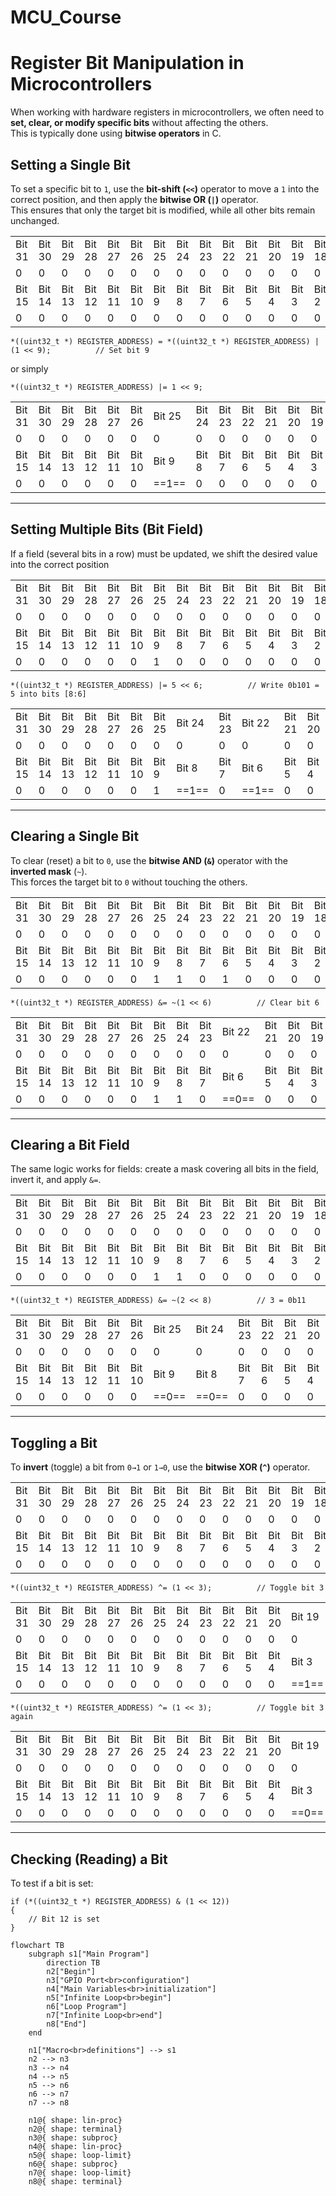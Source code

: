 # MCU_Course

# Register Bit Manipulation in Microcontrollers

When working with hardware registers in microcontrollers, we often need to **set, clear, or modify specific bits** without affecting the others.  
This is typically done using **bitwise operators** in C.

## Setting a Single Bit

To set a specific bit to `1`, use the **bit-shift (`<<`)** operator to move a `1` into the correct position, and then apply the **bitwise OR (`|`)** operator.  
This ensures that only the target bit is modified, while all other bits remain unchanged.

|        |        |        |        |        |        |        |        |        |        |        |        |        |        |        |        |
| ------ | ------ | ------ | ------ | ------ | ------ | ------ | ------ | ------ | ------ | ------ | ------ | ------ | ------ | ------ | ------ |
| Bit 31 | Bit 30 | Bit 29 | Bit 28 | Bit 27 | Bit 26 | Bit 25 | Bit 24 | Bit 23 | Bit 22 | Bit 21 | Bit 20 | Bit 19 | Bit 18 | Bit 17 | Bit 16 |
| 0      | 0      | 0      | 0      | 0      | 0      | 0      | 0      | 0      | 0      | 0      | 0      | 0      | 0      | 0      | 0      |
| Bit 15 | Bit 14 | Bit 13 | Bit 12 | Bit 11 | Bit 10 | Bit 9  | Bit 8  | Bit 7  | Bit 6  | Bit 5  | Bit 4  | Bit 3  | Bit 2  | Bit 1  | Bit 0  |
| 0      | 0      | 0      | 0      | 0      | 0      | 0      | 0      | 0      | 0      | 0      | 0      | 0      | 0      | 0      | 0      |

```
*((uint32_t *) REGISTER_ADDRESS) = *((uint32_t *) REGISTER_ADDRESS) | (1 << 9);          // Set bit 9
```
or simply
```
*((uint32_t *) REGISTER_ADDRESS) |= 1 << 9;
```

|        |        |        |        |        |        |        |        |        |        |        |        |        |        |        |        |
| ------ | ------ | ------ | ------ | ------ | ------ | ------ | ------ | ------ | ------ | ------ | ------ | ------ | ------ | ------ | ------ |
| Bit 31 | Bit 30 | Bit 29 | Bit 28 | Bit 27 | Bit 26 | Bit 25 | Bit 24 | Bit 23 | Bit 22 | Bit 21 | Bit 20 | Bit 19 | Bit 18 | Bit 17 | Bit 16 |
| 0      | 0      | 0      | 0      | 0      | 0      | 0      | 0      | 0      | 0      | 0      | 0      | 0      | 0      | 0      | 0      |
| Bit 15 | Bit 14 | Bit 13 | Bit 12 | Bit 11 | Bit 10 | Bit 9  | Bit 8  | Bit 7  | Bit 6  | Bit 5  | Bit 4  | Bit 3  | Bit 2  | Bit 1  | Bit 0  |
| 0      | 0      | 0      | 0      | 0      | 0      | ==1==  | 0      | 0      | 0      | 0      | 0      | 0      | 0      | 0      | 0      |

___
## Setting Multiple Bits (Bit Field)

If a field (several bits in a row) must be updated, we shift the desired value into the correct position

|        |        |        |        |        |        |        |        |        |        |        |        |        |        |        |        |
| ------ | ------ | ------ | ------ | ------ | ------ | ------ | ------ | ------ | ------ | ------ | ------ | ------ | ------ | ------ | ------ |
| Bit 31 | Bit 30 | Bit 29 | Bit 28 | Bit 27 | Bit 26 | Bit 25 | Bit 24 | Bit 23 | Bit 22 | Bit 21 | Bit 20 | Bit 19 | Bit 18 | Bit 17 | Bit 16 |
| 0      | 0      | 0      | 0      | 0      | 0      | 0      | 0      | 0      | 0      | 0      | 0      | 0      | 0      | 0      | 0      |
| Bit 15 | Bit 14 | Bit 13 | Bit 12 | Bit 11 | Bit 10 | Bit 9  | Bit 8  | Bit 7  | Bit 6  | Bit 5  | Bit 4  | Bit 3  | Bit 2  | Bit 1  | Bit 0  |
| 0      | 0      | 0      | 0      | 0      | 0      | 1      | 0      | 0      | 0      | 0      | 0      | 0      | 0      | 0      | 0      |

```
*((uint32_t *) REGISTER_ADDRESS) |= 5 << 6;          // Write 0b101 = 5 into bits [8:6]
```

|        |        |        |        |        |        |        |        |        |        |        |        |        |        |        |        |
| ------ | ------ | ------ | ------ | ------ | ------ | ------ | ------ | ------ | ------ | ------ | ------ | ------ | ------ | ------ | ------ |
| Bit 31 | Bit 30 | Bit 29 | Bit 28 | Bit 27 | Bit 26 | Bit 25 | Bit 24 | Bit 23 | Bit 22 | Bit 21 | Bit 20 | Bit 19 | Bit 18 | Bit 17 | Bit 16 |
| 0      | 0      | 0      | 0      | 0      | 0      | 0      | 0      | 0      | 0      | 0      | 0      | 0      | 0      | 0      | 0      |
| Bit 15 | Bit 14 | Bit 13 | Bit 12 | Bit 11 | Bit 10 | Bit 9  | Bit 8  | Bit 7  | Bit 6  | Bit 5  | Bit 4  | Bit 3  | Bit 2  | Bit 1  | Bit 0  |
| 0      | 0      | 0      | 0      | 0      | 0      | 1      | ==1==  | 0      | ==1==  | 0      | 0      | 0      | 0      | 0      | 0      |

___
## Clearing a Single Bit

To clear (reset) a bit to `0`, use the **bitwise AND (`&`)** operator with the **inverted mask** (`~`).  
This forces the target bit to `0` without touching the others.

|        |        |        |        |        |        |        |        |        |        |        |        |        |        |        |        |
| ------ | ------ | ------ | ------ | ------ | ------ | ------ | ------ | ------ | ------ | ------ | ------ | ------ | ------ | ------ | ------ |
| Bit 31 | Bit 30 | Bit 29 | Bit 28 | Bit 27 | Bit 26 | Bit 25 | Bit 24 | Bit 23 | Bit 22 | Bit 21 | Bit 20 | Bit 19 | Bit 18 | Bit 17 | Bit 16 |
| 0      | 0      | 0      | 0      | 0      | 0      | 0      | 0      | 0      | 0      | 0      | 0      | 0      | 0      | 0      | 0      |
| Bit 15 | Bit 14 | Bit 13 | Bit 12 | Bit 11 | Bit 10 | Bit 9  | Bit 8  | Bit 7  | Bit 6  | Bit 5  | Bit 4  | Bit 3  | Bit 2  | Bit 1  | Bit 0  |
| 0      | 0      | 0      | 0      | 0      | 0      | 1      | 1      | 0      | 1      | 0      | 0      | 0      | 0      | 0      | 0      |

```
*((uint32_t *) REGISTER_ADDRESS) &= ~(1 << 6)          // Clear bit 6
```

|        |        |        |        |        |        |        |        |        |        |        |        |        |        |        |        |
| ------ | ------ | ------ | ------ | ------ | ------ | ------ | ------ | ------ | ------ | ------ | ------ | ------ | ------ | ------ | ------ |
| Bit 31 | Bit 30 | Bit 29 | Bit 28 | Bit 27 | Bit 26 | Bit 25 | Bit 24 | Bit 23 | Bit 22 | Bit 21 | Bit 20 | Bit 19 | Bit 18 | Bit 17 | Bit 16 |
| 0      | 0      | 0      | 0      | 0      | 0      | 0      | 0      | 0      | 0      | 0      | 0      | 0      | 0      | 0      | 0      |
| Bit 15 | Bit 14 | Bit 13 | Bit 12 | Bit 11 | Bit 10 | Bit 9  | Bit 8  | Bit 7  | Bit 6  | Bit 5  | Bit 4  | Bit 3  | Bit 2  | Bit 1  | Bit 0  |
| 0      | 0      | 0      | 0      | 0      | 0      | 1      | 1      | 0      | ==0==  | 0      | 0      | 0      | 0      | 0      | 0      |

___
## Clearing a Bit Field

The same logic works for fields: create a mask covering all bits in the field, invert it, and apply `&=`.

|        |        |        |        |        |        |        |        |        |        |        |        |        |        |        |        |
| ------ | ------ | ------ | ------ | ------ | ------ | ------ | ------ | ------ | ------ | ------ | ------ | ------ | ------ | ------ | ------ |
| Bit 31 | Bit 30 | Bit 29 | Bit 28 | Bit 27 | Bit 26 | Bit 25 | Bit 24 | Bit 23 | Bit 22 | Bit 21 | Bit 20 | Bit 19 | Bit 18 | Bit 17 | Bit 16 |
| 0      | 0      | 0      | 0      | 0      | 0      | 0      | 0      | 0      | 0      | 0      | 0      | 0      | 0      | 0      | 0      |
| Bit 15 | Bit 14 | Bit 13 | Bit 12 | Bit 11 | Bit 10 | Bit 9  | Bit 8  | Bit 7  | Bit 6  | Bit 5  | Bit 4  | Bit 3  | Bit 2  | Bit 1  | Bit 0  |
| 0      | 0      | 0      | 0      | 0      | 0      | 1      | 1      | 0      | 0      | 0      | 0      | 0      | 0      | 0      | 0      |

```
*((uint32_t *) REGISTER_ADDRESS) &= ~(2 << 8)          // 3 = 0b11
```

|        |        |        |        |        |        |        |        |        |        |        |        |        |        |        |        |
| ------ | ------ | ------ | ------ | ------ | ------ | ------ | ------ | ------ | ------ | ------ | ------ | ------ | ------ | ------ | ------ |
| Bit 31 | Bit 30 | Bit 29 | Bit 28 | Bit 27 | Bit 26 | Bit 25 | Bit 24 | Bit 23 | Bit 22 | Bit 21 | Bit 20 | Bit 19 | Bit 18 | Bit 17 | Bit 16 |
| 0      | 0      | 0      | 0      | 0      | 0      | 0      | 0      | 0      | 0      | 0      | 0      | 0      | 0      | 0      | 0      |
| Bit 15 | Bit 14 | Bit 13 | Bit 12 | Bit 11 | Bit 10 | Bit 9  | Bit 8  | Bit 7  | Bit 6  | Bit 5  | Bit 4  | Bit 3  | Bit 2  | Bit 1  | Bit 0  |
| 0      | 0      | 0      | 0      | 0      | 0      | ==0==  | ==0==  | 0      | 0      | 0      | 0      | 0      | 0      | 0      | 0      |

___
## Toggling a Bit

To **invert** (toggle) a bit from `0→1` or `1→0`, use the **bitwise XOR (`^`)** operator.

|        |        |        |        |        |        |        |        |        |        |        |        |        |        |        |        |
| ------ | ------ | ------ | ------ | ------ | ------ | ------ | ------ | ------ | ------ | ------ | ------ | ------ | ------ | ------ | ------ |
| Bit 31 | Bit 30 | Bit 29 | Bit 28 | Bit 27 | Bit 26 | Bit 25 | Bit 24 | Bit 23 | Bit 22 | Bit 21 | Bit 20 | Bit 19 | Bit 18 | Bit 17 | Bit 16 |
| 0      | 0      | 0      | 0      | 0      | 0      | 0      | 0      | 0      | 0      | 0      | 0      | 0      | 0      | 0      | 0      |
| Bit 15 | Bit 14 | Bit 13 | Bit 12 | Bit 11 | Bit 10 | Bit 9  | Bit 8  | Bit 7  | Bit 6  | Bit 5  | Bit 4  | Bit 3  | Bit 2  | Bit 1  | Bit 0  |
| 0      | 0      | 0      | 0      | 0      | 0      | 0      | 0      | 0      | 0      | 0      | 0      | 0      | 0      | 0      | 0      |

```
*((uint32_t *) REGISTER_ADDRESS) ^= (1 << 3);          // Toggle bit 3
```

|        |        |        |        |        |        |        |        |        |        |        |        |        |        |        |        |
| ------ | ------ | ------ | ------ | ------ | ------ | ------ | ------ | ------ | ------ | ------ | ------ | ------ | ------ | ------ | ------ |
| Bit 31 | Bit 30 | Bit 29 | Bit 28 | Bit 27 | Bit 26 | Bit 25 | Bit 24 | Bit 23 | Bit 22 | Bit 21 | Bit 20 | Bit 19 | Bit 18 | Bit 17 | Bit 16 |
| 0      | 0      | 0      | 0      | 0      | 0      | 0      | 0      | 0      | 0      | 0      | 0      | 0      | 0      | 0      | 0      |
| Bit 15 | Bit 14 | Bit 13 | Bit 12 | Bit 11 | Bit 10 | Bit 9  | Bit 8  | Bit 7  | Bit 6  | Bit 5  | Bit 4  | Bit 3  | Bit 2  | Bit 1  | Bit 0  |
| 0      | 0      | 0      | 0      | 0      | 0      | 0      | 0      | 0      | 0      | 0      | 0      | ==1==  | 0      | 0      | 0      |

```
*((uint32_t *) REGISTER_ADDRESS) ^= (1 << 3);          // Toggle bit 3 again
```

|        |        |        |        |        |        |        |        |        |        |        |        |        |        |        |        |
| ------ | ------ | ------ | ------ | ------ | ------ | ------ | ------ | ------ | ------ | ------ | ------ | ------ | ------ | ------ | ------ |
| Bit 31 | Bit 30 | Bit 29 | Bit 28 | Bit 27 | Bit 26 | Bit 25 | Bit 24 | Bit 23 | Bit 22 | Bit 21 | Bit 20 | Bit 19 | Bit 18 | Bit 17 | Bit 16 |
| 0      | 0      | 0      | 0      | 0      | 0      | 0      | 0      | 0      | 0      | 0      | 0      | 0      | 0      | 0      | 0      |
| Bit 15 | Bit 14 | Bit 13 | Bit 12 | Bit 11 | Bit 10 | Bit 9  | Bit 8  | Bit 7  | Bit 6  | Bit 5  | Bit 4  | Bit 3  | Bit 2  | Bit 1  | Bit 0  |
| 0      | 0      | 0      | 0      | 0      | 0      | 0      | 0      | 0      | 0      | 0      | 0      | ==0==  | 0      | 0      | 0      |

___

## Checking (Reading) a Bit

To test if a bit is set:

```
if (*((uint32_t *) REGISTER_ADDRESS) & (1 << 12))
{
    // Bit 12 is set
}
```

```mermaid
flowchart TB
    subgraph s1["Main Program"]
        direction TB
        n2["Begin"]
        n3["GPIO Port<br>configuration"]
        n4["Main Variables<br>initialization"]
        n5["Infinite Loop<br>begin"]
        n6["Loop Program"]
        n7["Infinite Loop<br>end"]
        n8["End"]
    end
    
    n1["Macro<br>definitions"] --> s1
    n2 --> n3
    n3 --> n4
    n4 --> n5
    n5 --> n6
    n6 --> n7
    n7 --> n8

    n1@{ shape: lin-proc}
    n2@{ shape: terminal}
    n3@{ shape: subproc}
    n4@{ shape: lin-proc}
    n5@{ shape: loop-limit}
    n6@{ shape: subproc}
    n7@{ shape: loop-limit}
    n8@{ shape: terminal}
```
